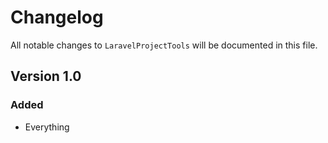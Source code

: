 # Changelog

All notable changes to `LaravelProjectTools` will be documented in this file.

## Version 1.0

### Added
- Everything

